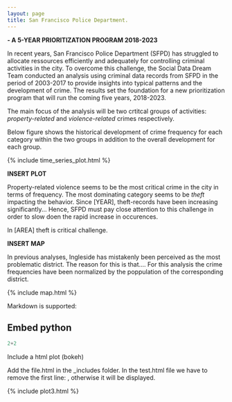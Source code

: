 ```yaml
---
layout: page
title: San Francisco Police Department.
---
```


**- A 5-YEAR PRIORITIZATION PROGRAM 2018-2023**

In recent years, San Francisco Police Department (SFPD) has struggled to allocate ressources efficiently and adequately for controlling criminal activities in the city. 
To overcome this challenge, the Social Data Dream Team conducted an analysis using criminal data records from SFPD in the period of 2003-2017 to provide insights into typical patterns and the development of crime. 
The results set the foundation for a new prioritization program that will run the coming five years, 2018-2023.

The main focus of the analysis will be two crtitcal groups of activities: *property-related* and *violence-related* crimes respectively.

Below figure shows the historical development of crime frequency for each category within the two groups in addition to the overall development for each group. 

{% include time_series_plot.html %}

**INSERT PLOT**

Property-related violence seems to be the most critical crime in the city in terms of frequency. The most dominating category seems to be *theft* impacting the behavior. 
Since [YEAR], theft-records have been increasing significantly... Hence, SFPD must pay close attention to this challenge in order to slow doen the rapid increase in occurences. 

In [AREA] theft is critical challenge.

**INSERT MAP**

In previous analyses, Ingleside has mistakenly been perceived as the most problematic district. The reason for this is that.... 
For this analysis the crime frequencies have been normalized by the poppulation of the corresponding district. 


{% include map.html %}


Markdown is supported:
## Embed python

```python
2+2
```

Include a html plot (bokeh)

Add the file.html in the _includes folder. In the test.html file we have to remove the first line: <!DOCTYPE html>, otherwise it will be displayed.

{% include plot3.html %}
